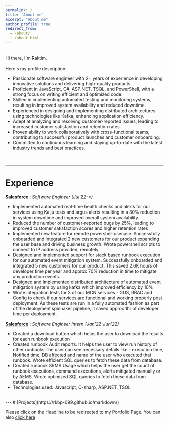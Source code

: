 ```yaml
---
permalink: /
title: "About me"
excerpt: "About me"
author_profile: true
redirect_from: 
  - /about/
  - /about.html
---
```


<br>Hi there, I'm Raktim. <br>
<br>Here's my profile description: <br>

 - Passionate software engineer with 2+ years of experience in developing innovative solutions and delivering high-quality products.
 - Proficient in JavaScript, C#, ASP.NET, TSQL, and PowerShell, with a strong focus on writing efficient and optimized code.
 - Skilled in implementing automated testing and monitoring systems, resulting in improved system availability and reduced downtime.
 - Experienced in designing and implementing distributed architectures using technologies like Kafka, enhancing application efficiency.
 - Adept at analyzing and resolving customer-reported issues, leading to increased customer satisfaction and retention rates.
 - Proven ability to work collaboratively with cross-functional teams, contributing to successful product launches and customer onboarding.
 - Committed to continuous learning and staying up-to-date with the latest industry trends and best practices.


<br>

---

# Experience

**[Salesforce](https://www.salesforce.com/)** : _Software Engineer (Jul'22-*)_
  * Implemented automated real-time health checks and alerts for our services using Kaiju tests and argus alerts resulting in a 30% reduction in system downtime and improved overall system availability.
  * Reduced the number of customer-reported bugs by 25%, leading to improved customer satisfaction scores and higher retention rates
  * Implemented new feature for remote powershell usecase. Successfully onboarded and integrated 2 new customers for our product expanding the user base and driving business growth. Wrote powershell scripts to connect to IP address provided, remotely.
  * Designed and implemented support for stack based runbook execution for our automated event mitigation system. Successfully onboarded and integrated 5 new customers for our product. This saved 2.6K hours of developer time per year and approx 70% reduction in time to mitigate any production events.
  * Designed and Implemented distributed architecture of automated event mitigation system by using kafka which improved efficiency by 10%
  * Wrote integration tests for 3 of our MCN services - GUS, RBAC and Config to check if our services are functional and working properly post deployment. As these tests are run in a fully automated fashion as part of the deployment spinnaker pipeline, it saved approx 1hr of developer time per deployment.


**[Salesforce](https://www.salesforce.com/)** : _Software Engineer Intern (Jan'22-Jun'22)_
  * Created a download button which helps the user to download the results for each runbook execution
  * Created runbook Audit reports. It helps the user to view run history of other runbooks.The user can see necessary details like - execution time, Notified time, DB affected and name of the user who executed that runbook. Wrote efficient SQL queries to fetch these data from database.
  * Created runbook SRMS Usage which helps the user get the count of runbook executions, command executions, alerts mitigated manually or by AEMS. Wrote optimized SQL queries to fetch these data from database.
  * Technologies used: Javascript, C-sharp, ASP.NET, TSQL
 

<br>
---
# [Projects](https://rkbp-099.github.io/markdown/) 

Please click on the Headline to be redirected to my Portfolio Page. You can also [click here](https://rkbp-099.github.io/markdown/)

